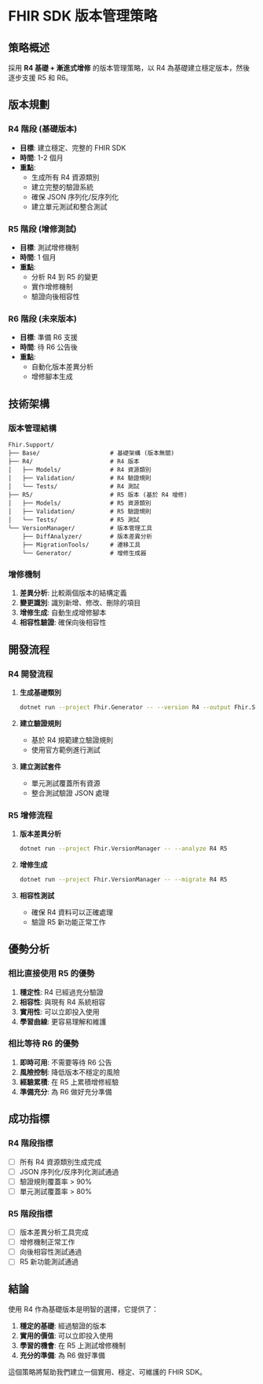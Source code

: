 # FHIR SDK 版本管理策略

## 策略概述

採用 **R4 基礎 + 漸進式增修** 的版本管理策略，以 R4 為基礎建立穩定版本，然後逐步支援 R5 和 R6。

## 版本規劃

### R4 階段 (基礎版本)
- **目標**: 建立穩定、完整的 FHIR SDK
- **時間**: 1-2 個月
- **重點**: 
  - 生成所有 R4 資源類別
  - 建立完整的驗證系統
  - 確保 JSON 序列化/反序列化
  - 建立單元測試和整合測試

### R5 階段 (增修測試)
- **目標**: 測試增修機制
- **時間**: 1 個月
- **重點**:
  - 分析 R4 到 R5 的變更
  - 實作增修機制
  - 驗證向後相容性

### R6 階段 (未來版本)
- **目標**: 準備 R6 支援
- **時間**: 待 R6 公告後
- **重點**:
  - 自動化版本差異分析
  - 增修腳本生成

## 技術架構

### 版本管理結構
```
Fhir.Support/
├── Base/                    # 基礎架構 (版本無關)
├── R4/                      # R4 版本
│   ├── Models/              # R4 資源類別
│   ├── Validation/          # R4 驗證規則
│   └── Tests/               # R4 測試
├── R5/                      # R5 版本 (基於 R4 增修)
│   ├── Models/              # R5 資源類別
│   ├── Validation/          # R5 驗證規則
│   └── Tests/               # R5 測試
└── VersionManager/          # 版本管理工具
    ├── DiffAnalyzer/        # 版本差異分析
    ├── MigrationTools/      # 遷移工具
    └── Generator/           # 增修生成器
```

### 增修機制
1. **差異分析**: 比較兩個版本的結構定義
2. **變更識別**: 識別新增、修改、刪除的項目
3. **增修生成**: 自動生成增修腳本
4. **相容性驗證**: 確保向後相容性

## 開發流程

### R4 開發流程
1. **生成基礎類別**
   ```bash
   dotnet run --project Fhir.Generator -- --version R4 --output Fhir.Support/R4
   ```

2. **建立驗證規則**
   - 基於 R4 規範建立驗證規則
   - 使用官方範例進行測試

3. **建立測試套件**
   - 單元測試覆蓋所有資源
   - 整合測試驗證 JSON 處理

### R5 增修流程
1. **版本差異分析**
   ```bash
   dotnet run --project Fhir.VersionManager -- --analyze R4 R5
   ```

2. **增修生成**
   ```bash
   dotnet run --project Fhir.VersionManager -- --migrate R4 R5
   ```

3. **相容性測試**
   - 確保 R4 資料可以正確處理
   - 驗證 R5 新功能正常工作

## 優勢分析

### 相比直接使用 R5 的優勢
1. **穩定性**: R4 已經過充分驗證
2. **相容性**: 與現有 R4 系統相容
3. **實用性**: 可以立即投入使用
4. **學習曲線**: 更容易理解和維護

### 相比等待 R6 的優勢
1. **即時可用**: 不需要等待 R6 公告
2. **風險控制**: 降低版本不穩定的風險
3. **經驗累積**: 在 R5 上累積增修經驗
4. **準備充分**: 為 R6 做好充分準備

## 成功指標

### R4 階段指標
- [ ] 所有 R4 資源類別生成完成
- [ ] JSON 序列化/反序列化測試通過
- [ ] 驗證規則覆蓋率 > 90%
- [ ] 單元測試覆蓋率 > 80%

### R5 階段指標
- [ ] 版本差異分析工具完成
- [ ] 增修機制正常工作
- [ ] 向後相容性測試通過
- [ ] R5 新功能測試通過

## 結論

使用 R4 作為基礎版本是明智的選擇，它提供了：
1. **穩定的基礎**: 經過驗證的版本
2. **實用的價值**: 可以立即投入使用
3. **學習的機會**: 在 R5 上測試增修機制
4. **充分的準備**: 為 R6 做好準備

這個策略將幫助我們建立一個實用、穩定、可維護的 FHIR SDK。 